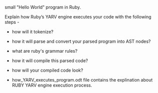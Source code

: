  small "Hello World" program in Ruby.

Explain how Ruby’s YARV engine executes your code with the following steps - 
- how will it tokenize?
- how it will parse and convert your parsed program into AST nodes?
- what are ruby's grammar rules?
- how it will compile this parsed code?
- how will your compiled code look?

- how_YARV_executes_program.odt file contains the explination about RUBY YARV engine execution process.
